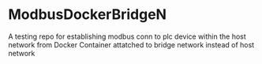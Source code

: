 # ModbusDockerBridgeN
A testing repo for establishing modbus conn to plc device within the host network from Docker Container attatched to bridge network instead of host network
